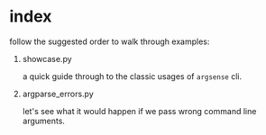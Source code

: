 # index

follow the suggested order to walk through examples:

1.  showcase.py

    a quick guide through to the classic usages of `argsense` cli.

2.  argparse_errors.py

    let's see what it would happen if we pass wrong command line arguments.

